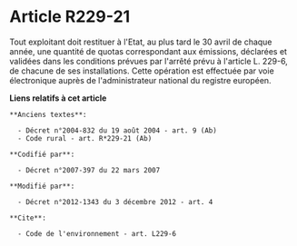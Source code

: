 # Article R229-21

Tout exploitant doit restituer à l'Etat, au plus tard le 30 avril de chaque année, une quantité de quotas correspondant aux
émissions, déclarées et validées dans les conditions prévues par l'arrêté prévu à l'article L. 229-6, de chacune de ses
installations. Cette opération est effectuée par voie électronique auprès de l'administrateur national du registre européen.

**Liens relatifs à cet article**

	**Anciens textes**:

	  - Décret n°2004-832 du 19 août 2004 - art. 9 (Ab)
	  - Code rural - art. R*229-21 (Ab)

	**Codifié par**:

	  - Décret n°2007-397 du 22 mars 2007

	**Modifié par**:

	  - Décret n°2012-1343 du 3 décembre 2012 - art. 4

	**Cite**:

	  - Code de l'environnement - art. L229-6
